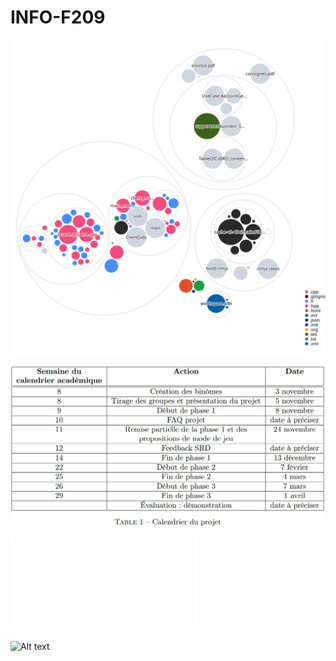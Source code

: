 # INFO-F209

![Visualization of the codebase](./diagram.svg)

![Visualization of the agenda](./Requirements/agenda.jpg)

![Visualization of the SRD](./Requirements/SystemRequirementsDocument/Quoridor_SRD.pdf)

![Alt text](./Requirements/SystemRequirementsDocument/Quoridor_SRD/img.jpg?raw=true "Title")
